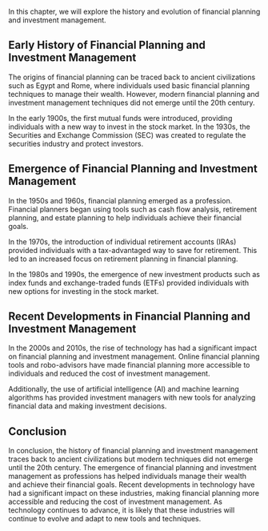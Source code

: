 

In this chapter, we will explore the history and evolution of financial planning and investment management.

Early History of Financial Planning and Investment Management
-------------------------------------------------------------

The origins of financial planning can be traced back to ancient civilizations such as Egypt and Rome, where individuals used basic financial planning techniques to manage their wealth. However, modern financial planning and investment management techniques did not emerge until the 20th century.

In the early 1900s, the first mutual funds were introduced, providing individuals with a new way to invest in the stock market. In the 1930s, the Securities and Exchange Commission (SEC) was created to regulate the securities industry and protect investors.

Emergence of Financial Planning and Investment Management
---------------------------------------------------------

In the 1950s and 1960s, financial planning emerged as a profession. Financial planners began using tools such as cash flow analysis, retirement planning, and estate planning to help individuals achieve their financial goals.

In the 1970s, the introduction of individual retirement accounts (IRAs) provided individuals with a tax-advantaged way to save for retirement. This led to an increased focus on retirement planning in financial planning.

In the 1980s and 1990s, the emergence of new investment products such as index funds and exchange-traded funds (ETFs) provided individuals with new options for investing in the stock market.

Recent Developments in Financial Planning and Investment Management
-------------------------------------------------------------------

In the 2000s and 2010s, the rise of technology has had a significant impact on financial planning and investment management. Online financial planning tools and robo-advisors have made financial planning more accessible to individuals and reduced the cost of investment management.

Additionally, the use of artificial intelligence (AI) and machine learning algorithms has provided investment managers with new tools for analyzing financial data and making investment decisions.

Conclusion
----------

In conclusion, the history of financial planning and investment management traces back to ancient civilizations but modern techniques did not emerge until the 20th century. The emergence of financial planning and investment management as professions has helped individuals manage their wealth and achieve their financial goals. Recent developments in technology have had a significant impact on these industries, making financial planning more accessible and reducing the cost of investment management. As technology continues to advance, it is likely that these industries will continue to evolve and adapt to new tools and techniques.
